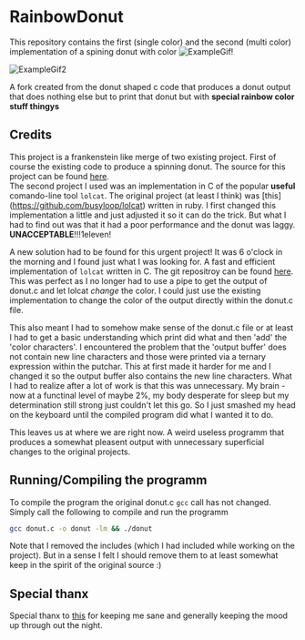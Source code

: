 # RainbowDonut
This repository contains the first (single color) and the second (multi color) implementation of a spining donut with color
![ExampleGif](https://github.com/jasZnerol/RainbowDonut/blob/main/example.gif)!


![ExampleGif2](https://github.com/jasZnerol/RainbowDonut/blob/main/multicolor_example.gif)

A fork created from the donut shaped c code that produces a donut output that does nothing else but to print that donut but with **special rainbow color stuff thingys**

## Credits

This project is a frankenstein like merge of two existing project. First of course the existing code to produce a spinning donut. The source for this project can be found [here](https://www.a1k0n.net/2006/09/15/obfuscated-c-donut.html).  
The second project I used was an implementation in C of the popular **useful** comando-line tool `lolcat`. The original project (at least I think) was [this] (https://github.com/busyloop/lolcat) written in ruby.
I first changed this implementation a little and just adjusted it so it can do the trick. But what I had to find out was that it had a poor performance and the donut was laggy. **UNACCEPTABLE**!!!1eleven!

A new solution had to be found for this urgent project! It was 6 o'clock in the morning and I found just what I was looking for. A fast and efficient implementation of `lolcat` written in C. The git repositroy can be found [here](https://github.com/IchMageBaume/clolcat).  
This was perfect as I no longer had to use a pipe to get the output of donut.c and let lolcat *change* the color. I could just use the existing implementation to change the color of the output directly within the donut.c file.

This also meant I had to somehow make sense of the donut.c file or at least I had to get a basic understanding which print did what and then 'add' the 'color characters'.
I encountered the problem that the 'output buffer' does not contain new line characters and those were printed via a ternary expression within the putchar. This at first made it harder for me and I changed it so the output buffer also contains the new line characters. 
What I had to realize after a lot of work is that this was unnecessary. My brain - now at a functinal level of maybe 2%, my body desperate for sleep but my determination still strong just couldn't let this go. So I just smashed my head on the keyboard until the compiled program did what I wanted it to do.

This leaves us at where we are right now. A weird useless programm that produces a somewhat pleasent output with unnecessary superficial changes to the original projects.

## Running/Compiling the programm
To compile the program the original donut.c `gcc` call has not changed.
Simply call the following to compile and run the programm
```sh
gcc donut.c -o donut -lm && ./donut
```
Note that I removed the includes (which I had included while working on the project). But in a sense I felt I should remove them to at least somewhat keep in the spirit of the original source :) 

## Special thanx
Special thanx to [this](https://www.youtube.com/watch?v=9xDtwYJx7yc) for keeping me sane and generally keeping the mood up through out the night.
